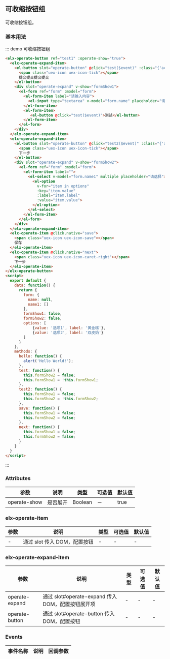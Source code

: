 ## 可收缩按钮组

可收缩按钮组。

### 基本用法


::: demo 可收缩按钮组
```html
<elx-operate-button ref="test1" :operate-show="true">
  <elx-operate-expand-item>
    <el-button slot="operate-button" @click="test($event)" :class="{'active': formShow1}">
      <span class="uex-icon uex-icon-tick"></span>
      提交提交提交提交
    </el-button>
    <div slot="operate-expand" v-show="formShow1">
      <el-form ref="form" :model="form">
        <el-form-item label="请输入内容">
          <el-input type="textarea" v-model="form.name" placeholder="请输入内容"></el-input>
        </el-form-item>
        <el-form-item>
           <el-button @click="test($event)">测试</el-button>
        </el-form-item>
      </el-form>
    </div>
  </elx-operate-expand-item>
  <elx-operate-expand-item>
    <el-button slot="operate-button" @click="test2($event)" :class="{'active': formShow2}">
      <span class="uex-icon uex-icon-tick"></span>
      下一步
    </el-button>
    <div slot="operate-expand" v-show="formShow2">
      <el-form ref="form" :model="form">
        <el-form-item label="">
          <el-select v-model="form.name1" multiple placeholder="请选择">
            <el-option
              v-for="item in options"
              :key="item.value"
              :label="item.label"
              :value="item.value">
            </el-option>
          </el-select>
        </el-form-item>
      </el-form>
    </div>
  </elx-operate-expand-item>
  <elx-operate-item @click.native="save">
    <span class="uex-icon uex-icon-save"></span>
    保存
  </elx-operate-item>
  <elx-operate-item @click.native="next">
    <span class="uex-icon uex-icon-caret-right"></span>
    下一步
  </elx-operate-item>
</elx-operate-button>
<script>
  export default {
    data: function() {
      return {
        form: {
          name: null,
          name1: []
        },
        formShow1: false,
        formShow2: false,
        options: [
            {value: '选项1', label: '黄金糕'},
            {value: '选项2', label: '双皮奶'}
        ]
      }
    },
    methods: {
      hello: function() {
        alert('Hello World!');
      },
      test: function() {
        this.formShow2 = false;
        this.formShow1 = !this.formShow1;
      },
      test2: function() {
        this.formShow1 = false;
        this.formShow2 = !this.formShow2;
      },
      save: function() {
        this.formShow1 = false;
        this.formShow2 = false;
      },
      next: function() {
        this.formShow1 = false;
        this.formShow2 = false;
      }
    }
  }
</script>
```
:::

### Attributes
| 参数      | 说明          | 类型      | 可选值                           | 默认值  |
|---------- |-------------- |---------- |--------------------------------  |-------- |
|operate-show | 是否展开 | Boolean |－|true|

### elx-operate-item
| 参数      | 说明          | 类型      | 可选值                           | 默认值  |
|---------- |-------------- |---------- |--------------------------------  |-------- |
| - | 通过 slot 传入 DOM，配置按钮 | - | - | - |

### elx-operate-expand-item
| 参数      | 说明          | 类型      | 可选值                           | 默认值  |
|---------- |-------------- |---------- |--------------------------------  |-------- |
| operate-expand | 通过 slot#operate-expand 传入 DOM，配置按钮展开项 | - | - | - |
| operate-button | 通过 slot#operate-button 传入 DOM，配置按钮 | - | - | - |

### Events
| 事件名称 | 说明 | 回调参数 |
|---------- |-------- |---------- |
